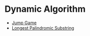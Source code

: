 # Dynamic Algorithm

- [Jump Game](../Jump%20Game)
- [Longest Palindromic Substring](../Longest%20Palindromic%20Substring)
